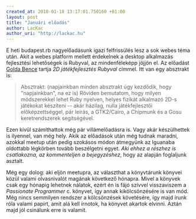 ```yaml
--- 
created_at: 2010-01-18 13:17:01.750160 +01:00
layout: post
title: "Januári előadás"
author: LacKac
author_uri: "http://lackac.hu"
---
```

E heti budapest.rb nagyelőadásunk igazi felfrissülés lesz a sok webes téma után. Akit a webes platform mellett érdekelnek a desktop alkalmazás fejlesztési lehetőségek is Rubyval, az mindenféleképp jöjjön el. Az előadást [Golda Bence][1] tartja *2D játékfejlesztés Rubyval* címmel. Itt van egy absztrakt is:

> Absztrakt: (napjainkban minden absztrakt úgy kezdődik, hogy
"napjainkban", na ez is)  Röviden bemutatom, hogy milyen módszerekkel
lehet Ruby nyelven, helyes fizikát alkalmazó 2D-s játékokat készíteni --
akár házilag, nulla játékfejlesztői előképzettséggel, pár leírás, a
GTK2/Cairo, a Chipmunk és a Gosu keretrendszerek segítségével.

[1]: http://bitandpixel.hu/

Ezen kívül számíthattok még pár villámelőadásra is. Vagy akár készülhettek is ilyennel, van még hely. Akik az előadások után még tudnak maradni, azokkal meetup után pedig szokásos módon átmegyünk az Iguanaba oldottabb légkörben tovább beszélgetni egyet. *Aki ehhez a részhez is csatlakozna, az kommenteljen a bejegyzéshez*, hogy az alapján foglaljunk asztalt.

Még egy dolog: aki eljön meetupra, az választhat a könyvtárunk könyvei közül valami olvasnivalót magának következő hónapra. Mivel a könyvek csak egy hónapig lehetnek nálatok, ezért én is fájó szívvel visszaviszem a *Passionate Programmer* c. könyvet, így annak kikölcsönzésére is van mód. Még nincs semmilyen rendszer a kölcsönzések követésére, így majd írunk róla valami papírt, amit alá kell írnotok, ha könyvet akartok elvinni. Aztán majd jól csinálunk erre is valamit.
